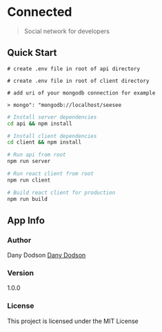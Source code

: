 # Connected

> Social network for developers

## Quick Start

```
# create .env file in root of api directory

# create .env file in root of client directory

# add uri of your mongodb connection for example

> mongo": "mongodb://localhost/seesee

```

```bash
# Install server dependencies
cd api && npm install

# Install client dependencies
cd client && npm install

# Run api from root
npm run server

# Run react client from root
npm run client

# Build react client for production
npm run build
```

## App Info

### Author

Dany Dodson
[Dany Dodson](http://www.google.com)

### Version

1.0.0

### License

This project is licensed under the MIT License
